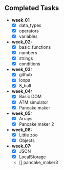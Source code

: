 ## Completed Tasks

- **week_01**
  - [x] data_types
  - [x] operators
  - [x] variables
- **week_02:**
  - [x] basic_functions
  - [x] numbers
  - [x] strings
  - [x] conditions
- **week_03:**
  - [x] github
  - [x] loops
  - [x] 8_ball
- **week_04:**
  - [x] Basic DOM
  - [x] ATM simulator
  - [x] Pancake maker
- **week_05:**
  - [x] Arrays
  - [x] Pancake maker 2
- **week_06:**
  - [x] Little zoo
  - [x] Objects
- **week_07:**
  - [x] JSON
  - [x] LocalStorage
  - [] pancake_maker3
